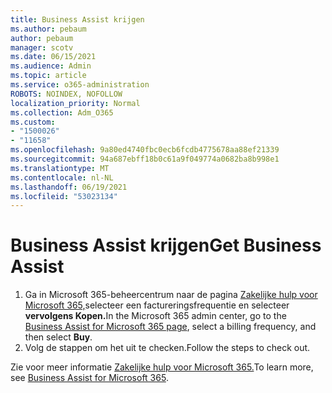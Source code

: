 ```yaml
---
title: Business Assist krijgen
ms.author: pebaum
author: pebaum
manager: scotv
ms.date: 06/15/2021
ms.audience: Admin
ms.topic: article
ms.service: o365-administration
ROBOTS: NOINDEX, NOFOLLOW
localization_priority: Normal
ms.collection: Adm_O365
ms.custom:
- "1500026"
- "11658"
ms.openlocfilehash: 9a80ed4740fbc0ecb6fcdb4775678aa88ef21339
ms.sourcegitcommit: 94a687ebff18b0c61a9f049774a0682ba8b998e1
ms.translationtype: MT
ms.contentlocale: nl-NL
ms.lasthandoff: 06/19/2021
ms.locfileid: "53023134"
---
```

# <a name="get-business-assist"></a><span data-ttu-id="4bca6-102">Business Assist krijgen</span><span class="sxs-lookup"><span data-stu-id="4bca6-102">Get Business Assist</span></span>

1. <span data-ttu-id="4bca6-103">Ga in Microsoft 365-beheercentrum naar de pagina [Zakelijke hulp voor Microsoft 365,](https://go.microsoft.com/fwlink/p/?linkid=2158423)selecteer een factureringsfrequentie en selecteer **vervolgens Kopen.**</span><span class="sxs-lookup"><span data-stu-id="4bca6-103">In the Microsoft 365 admin center, go to the [Business Assist for Microsoft 365 page](https://go.microsoft.com/fwlink/p/?linkid=2158423), select a billing frequency, and then select **Buy**.</span></span>
2. <span data-ttu-id="4bca6-104">Volg de stappen om het uit te checken.</span><span class="sxs-lookup"><span data-stu-id="4bca6-104">Follow the steps to check out.</span></span>

<span data-ttu-id="4bca6-105">Zie voor meer informatie [Zakelijke hulp voor Microsoft 365.](/microsoft-365/admin/misc/business-assist)</span><span class="sxs-lookup"><span data-stu-id="4bca6-105">To learn more, see [Business Assist for Microsoft 365](/microsoft-365/admin/misc/business-assist).</span></span>